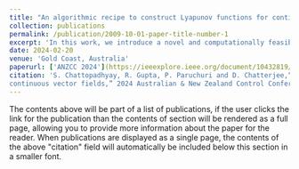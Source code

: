 ```yaml
---
title: "An algorithmic recipe to construct Lyapunov functions for continuous vector fields"
collection: publications
permalink: /publication/2009-10-01-paper-title-number-1
excerpt: 'In this work, we introduce a novel and computationally feasible approach to construct Lyapunov functions for equilibria of nonlinear continuous vector fields.'
date: 2024-02-20
venue: 'Gold Coast, Australia'
paperurl: ['ANZCC 2024'](https://ieeexplore.ieee.org/document/10432819/)
citation: 'S. Chattopadhyay, R. Gupta, P. Paruchuri and D. Chatterjee,“An algorithmic recipe to construct Lyapunov functions for
continuous vector fields,” 2024 Australian & New Zealand Control Conference'
---
```


The contents above will be part of a list of publications, if the user clicks the link for the publication than the contents of section will be rendered as a full page, allowing you to provide more information about the paper for the reader. When publications are displayed as a single page, the contents of the above "citation" field will automatically be included below this section in a smaller font.
